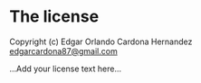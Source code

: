 # The license

Copyright (c) Edgar Orlando Cardona Hernandez <edgarcardona87@gmail.com>

...Add your license text here...